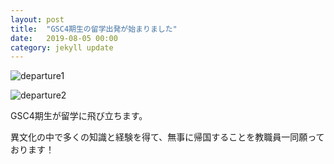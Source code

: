 ```yaml
---
layout: post
title:  "GSC4期生の留学出発が始まりました"
date:   2019-08-05 00:00
category: jekyll update
---
```


![departure1](http://www.gsc.aoyama.ac.jp/assets/images/news/20190805_departure.jpg)

![departure2](http://www.gsc.aoyama.ac.jp/assets/images/news/20190806_departure.jpg)

GSC4期生が留学に飛び立ちます。

異文化の中で多くの知識と経験を得て、無事に帰国することを教職員一同願っております！


[jekyll-docs]: https://jekyllrb.com/docs/home
[jekyll-gh]:   https://github.com/jekyll/jekyll
[jekyll-talk]: https://talk.jekyllrb.com/
